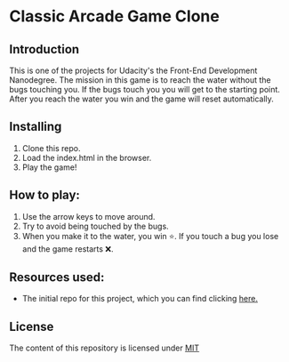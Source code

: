 # Classic Arcade Game Clone

## Introduction
This is one of the projects for Udacity's the Front-End Development Nanodegree. The mission in this game is to reach the water without the bugs touching you. If the bugs touch you you will get to the starting point. After you reach the water you win and the game will reset automatically.

## Installing 
1. Clone this repo.
2. Load the index.html in the browser.
3. Play the game!  

## How to play:
1. Use the arrow keys to move around.
2. Try to avoid being touched by the bugs.
3. When you make it to the water, you win :star:. If you touch a bug you lose and the game restarts :x:.

## Resources used:
- The initial repo for this project, which you can find clicking [here.](https://github.com/udacity/frontend-nanodegree-arcade-game)

## License
The content of this repository is licensed under [MIT](https://choosealicense.com/licenses/mit/)
